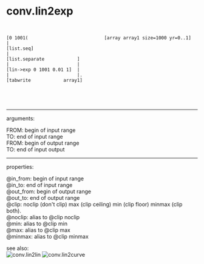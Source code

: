 # conv.lin2exp

```


[0 1001(                            [array array1 size=1000 yr=0..1]
|
[list.seq]
|
[list.separate            ]
|                         |
[lin->exp 0 1001 0.01 1]  |
|                         |.
[tabwrite            array1]



            
```
---
arguments:

FROM: begin of input range<br>
TO: end of input range<br>
FROM: begin of output range<br>
TO: end of input output<br>

---
properties:

@in_from: begin of input range<br>
@in_to: end of input range<br>
@out_from: begin of output range<br>
@out_to: end of output range<br>
@clip: 
            noclip (don&#39;t clip) max (clip ceiling) min (clip floor) minmax (clip both).<br>
@noclip: alias to @clip noclip<br>
@min: alias to @clip min<br>
@max: alias to @clip max<br>
@minmax: alias to @clip minmax<br>

see also:<br>
![conv.lin2lin]("img/object_conv.lin2lin.png")
![conv.lin2curve]("img/object_conv.lin2curve.png")
